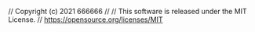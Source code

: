 // Copyright (c) 2021 666666
// 
// This software is released under the MIT License.
// https://opensource.org/licenses/MIT

